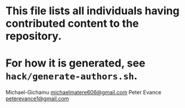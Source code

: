 # This file lists all individuals having contributed content to the repository.
# For how it is generated, see `hack/generate-authors.sh`.

Michael-Gichamu  <michaelmatere606@gmail.com>
Peter Evance <peterevance1@gmail.com>
